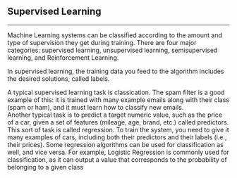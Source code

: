 ## Supervised Learning
------------------------
Machine Learning systems can be classified according to the amount and type of supervision they get during training. There are four major categories: supervised learning, unsupervised learning, semisupervised learning, and Reinforcement Learning.   

In supervised learning, the training data you feed to the algorithm includes the desired solutions, called labels.   

A typical supervised learning task is classication. The spam filter is a good example of this: it is trained with many example emails along with their class (spam or ham),
and it must learn how to classify new emails.  
Another typical task is to predict a target numeric value, such as the price of a car, given a set of features (mileage, age, brand, etc.) called predictors. This sort of task is
called regression. To train the system, you need to give it many examples of cars, including both their predictors and their labels (i.e., their prices). Some regression algorithms can be used for classification as well, and vice versa. For example, Logistic Regression is commonly used for classification, as it can output a value that corresponds to the probability of belonging to a given class

